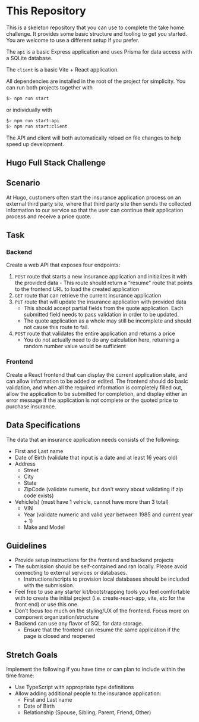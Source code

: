 # This Repository

This is a skeleton repository that you can use to complete the take home challenge. It provides some
basic structure and tooling to get you started. You are welcome to use a different setup if you
prefer.

The `api` is a basic Express application and uses Prisma for data access with a SQLite database.

The `client` is a basic Vite + React application.

All dependencies are installed in the root of the project for simplicity. You can run both projects
together with

```bash
$> npm run start
```

or individually with

```bash
$> npm run start:api
$> npm run start:client
```

The API and client will both automatically reload on file changes to help speed up development.

## Hugo Full Stack Challenge

## Scenario

At Hugo, customers often start the insurance application process on an external third party site,
where that third party site then sends the collected information to our service so that the user can
continue their application process and receive a price quote.

## Task

### Backend

Create a web API that exposes four endpoints:

1. `POST` route that starts a new insurance application and initializes it with the provided data -
   This route should return a “resume” route that points to the frontend URL to load the created
   application
2. `GET` route that can retrieve the current insurance application
3. `PUT` route that will update the insurance application with provided data
   - This should accept partial fields from the quote application. Each submitted field needs to
     pass validation in order to be updated.
   - The quote application as a whole may still be incomplete and should not cause this route to
     fail.
4. `POST` route that validates the entire application and returns a price
   - You do not actually need to do any calculation here, returning a random number value would be
     sufficient

### Frontend

Create a React frontend that can display the current application state, and can allow information to
be added or edited. The frontend should do basic validation, and when all the required information
is completely filled out, allow the application to be submitted for completion, and display either
an error message if the application is not complete or the quoted price to purchase insurance.

## Data Specifications

The data that an insurance application needs consists of the following:

- First and Last name
- Date of Birth (validate that input is a date and at least 16 years old)
- Address
  - Street
  - City
  - State
  - ZipCode (validate numeric, but don’t worry about validating if zip code exists)
- Vehicle(s) (must have 1 vehicle, cannot have more than 3 total)
  - VIN
  - Year (validate numeric and valid year between 1985 and current year + 1)
  - Make and Model

## Guidelines

- Provide setup instructions for the frontend and backend projects
- The submission should be self-contained and ran locally. Please avoid connecting to external
  services or databases.
  - Instructions/scripts to provision local databases should be included with the submission.
- Feel free to use any starter kit/bootstrapping tools you feel comfortable with to create the
  initial project (i.e. create-react-app, vite, etc for the front end) or use this one.
- Don’t focus too much on the styling/UX of the frontend. Focus more on component
  organization/structure
- Backend can use any flavor of SQL for data storage.
  - Ensure that the frontend can resume the same application if the page is closed and reopened

## Stretch Goals

Implement the following if you have time or can plan to include within the time frame:

- Use TypeScript with appropriate type definitions
- Allow adding additional people to the insurance application:
  - First and Last name
  - Date of Birth
  - Relationship (Spouse, Sibling, Parent, Friend, Other)

